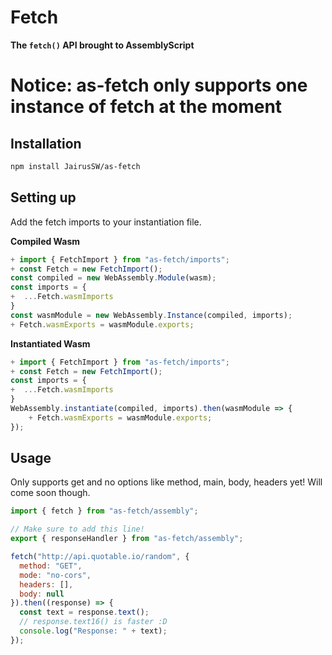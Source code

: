 # Fetch

**The `fetch()` API brought to AssemblyScript**

# Notice: as-fetch only supports one instance of fetch at the moment

## Installation

```bash
npm install JairusSW/as-fetch
```

## Setting up

Add the fetch imports to your instantiation file.

**Compiled Wasm**
```js
+ import { FetchImport } from "as-fetch/imports";
+ const Fetch = new FetchImport();
const compiled = new WebAssembly.Module(wasm);
const imports = {
+  ...Fetch.wasmImports
}
const wasmModule = new WebAssembly.Instance(compiled, imports);
+ Fetch.wasmExports = wasmModule.exports;
```

**Instantiated Wasm**
```js
+ import { FetchImport } from "as-fetch/imports";
+ const Fetch = new FetchImport();
const imports = {
+  ...Fetch.wasmImports
}
WebAssembly.instantiate(compiled, imports).then(wasmModule => {
    + Fetch.wasmExports = wasmModule.exports;
});
```

## Usage

Only supports get and no options like method, main, body, headers yet!
Will come soon though.

```js
import { fetch } from "as-fetch/assembly";

// Make sure to add this line!
export { responseHandler } from "as-fetch/assembly";

fetch("http://api.quotable.io/random", {
  method: "GET",
  mode: "no-cors",
  headers: [],
  body: null
}).then((response) => {
  const text = response.text();
  // response.text16() is faster :D
  console.log("Response: " + text);
});
```